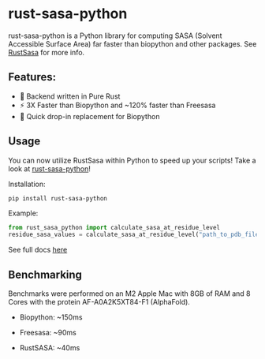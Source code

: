 # rust-sasa-python

rust-sasa-python is a Python library for computing SASA (Solvent Accessible Surface Area) far faster than biopython and other packages.
See [RustSasa](https://github.com/maxall41/RustSASA) for more info.

## Features:
- 🦀 Backend written in Pure Rust
- ⚡️ 3X Faster than Biopython and ~120% faster than Freesasa
- 🐍 Quick drop-in replacement for Biopython

## Usage

You can now utilize RustSasa within Python to speed up your scripts! Take a look at [rust-sasa-python](https://github.com/maxall41/rust-sasa-python)!

Installation:
```
pip install rust-sasa-python
```
Example:
```python
from rust_sasa_python import calculate_sasa_at_residue_level
residue_sasa_values = calculate_sasa_at_residue_level("path_to_pdb_file.pdb") # Also supports mmCIF files!
```
See full docs [here](https://github.com/maxall41/rust-sasa-python/blob/main/DOCS.md)

## Benchmarking
Benchmarks were performed on an M2 Apple Mac with 8GB of RAM and 8 Cores with the protein AF-A0A2K5XT84-F1 (AlphaFold).

- Biopython: ~150ms

- Freesasa: ~90ms

- RustSASA: ~40ms
